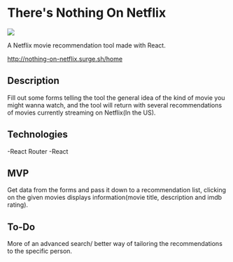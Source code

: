 # There's Nothing On Netflix

![](projGif.gif)

A Netflix movie recommendation tool made with React.

http://nothing-on-netflix.surge.sh/home

## Description
Fill out some forms telling the tool the general idea of the kind of movie you might wanna watch, and the tool will return with several recommendations of movies currently streaming on Netflix(In the US).

## Technologies
-React Router
-React


## MVP
Get data from the forms and pass it down to a recommendation list, clicking on the given movies displays information(movie title, description and imdb rating).

## To-Do
More of an advanced search/ better way of tailoring the recommendations to the specific person.

